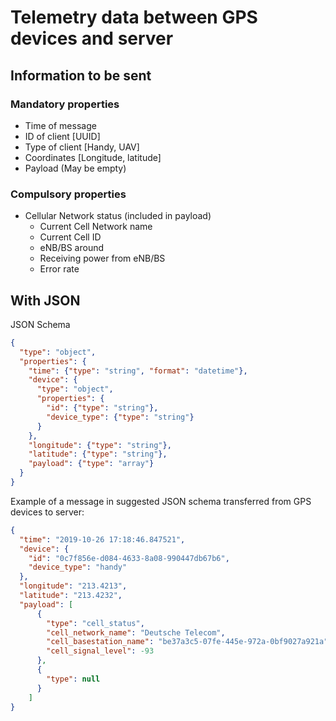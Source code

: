 # Telemetry data between GPS devices and server

## Information to be sent

### Mandatory properties

- Time of message
- ID of client [UUID]
- Type of client [Handy, UAV]
- Coordinates [Longitude, latitude]
- Payload (May be empty)

### Compulsory properties

- Cellular Network status (included in payload)
    - Current Cell Network name
    - Current Cell ID
    - eNB/BS around
    - Receiving power from eNB/BS
    - Error rate


## With JSON

JSON Schema

```json
{
  "type": "object",
  "properties": {
    "time": {"type": "string", "format": "datetime"},
    "device": {
      "type": "object",
      "properties": {
        "id": {"type": "string"},
        "device_type": {"type": "string"}
      }
    },
    "longitude": {"type": "string"}, 
    "latitude": {"type": "string"},
    "payload": {"type": "array"}
  }
}
```

Example of a message in suggested JSON schema transferred from GPS devices to server:


```json
{
  "time": "2019-10-26 17:18:46.847521",
  "device": {
    "id": "0c7f856e-d084-4633-8a08-990447db67b6",
    "device_type": "handy"
  },
  "longitude": "213.4213",
  "latitude": "213.4232",
  "payload": [
      {
        "type": "cell_status",
        "cell_network_name": "Deutsche Telecom",
        "cell_basestation_name": "be37a3c5-07fe-445e-972a-0bf9027a921a",
        "cell_signal_level": -93 
      },
      {
        "type": null
      }
    ]
}
```